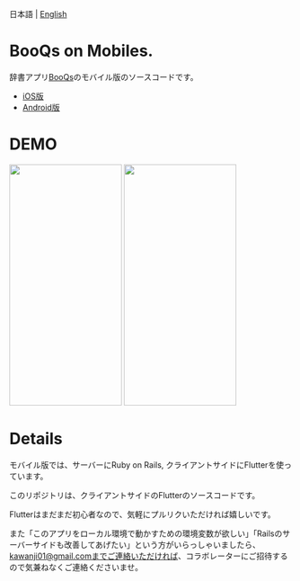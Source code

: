 日本語 | [English](./README-en.md)

# BooQs on Mobiles.

辞書アプリ[BooQs](https://www.booqs.net/)のモバイル版のソースコードです。

-  [iOS版](https://apps.apple.com/jp/app/booqs/id1594559036?ign-itsct=apps_box_link&ign-itscg=30200)
-  [Android版](https://play.google.com/store/apps/details?id=com.booqs.booqs_mobile)

# DEMO
<img src="https://user-images.githubusercontent.com/44082240/143387347-f3ed318b-ded1-4a82-8b2e-a055c3d602f5.png" width=200 height=429/> <img src="https://user-images.githubusercontent.com/44082240/143387415-59e4f85b-817e-4184-bfd9-a2b41e8cf36b.png" width=200 height=429/> 
                                                                                                               
# Details
モバイル版では、サーバーにRuby on Rails, クライアントサイドにFlutterを使っています。

このリポジトリは、クライアントサイドのFlutterのソースコードです。

Flutterはまだまだ初心者なので、気軽にプルリクいただければ嬉しいです。

また「このアプリをローカル環境で動かすための環境変数が欲しい」「Railsのサーバーサイドも改善してあげたい」という方がいらっしゃいましたら、kawanji01@gmail.comまでご連絡いただければ、コラボレーターにご招待するので気兼ねなくご連絡くださいませ。
